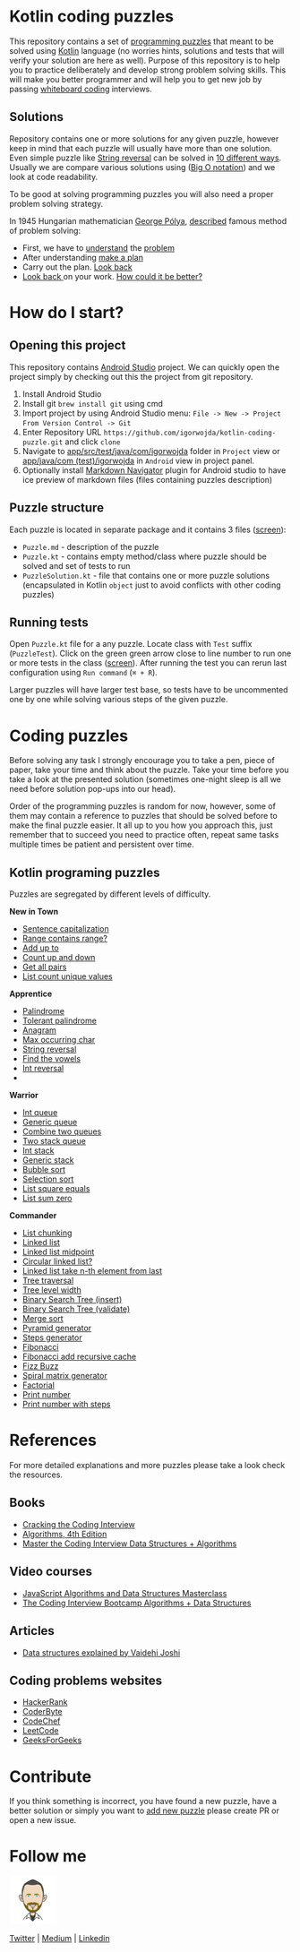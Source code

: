 # Kotlin coding puzzles

This repository contains a set of [programming puzzles](#kotlin-programing-puzzles) that meant to be solved using
[Kotlin](https://kotlinlang.org/) language (no worries hints, solutions and tests that will verify your solution are here as well). Purpose
of this repository is to help you to practice deliberately and develop strong problem solving skills. This will make you better programmer
and will help you to get new job by passing [whiteboard coding](https://www.quora.com/What-is-whiteboard-coding) interviews.

## Solutions

Repository contains one or more solutions for any given puzzle, however keep in mind that each puzzle will usually have more than one
solution. Even simple puzzle like [String reversal](app/src/test/java/com/igorwojda/string/reverse/Reverse.md) can be solved in
[10 different ways](https://eddmann.com/posts/ten-ways-to-reverse-a-string-in-javascript/). Usually we are compare various solutions using
([Big O notation](https://medium.com/karuna-sehgal/a-simplified-explanation-of-the-big-o-notation-82523585e835)) and we look at code
readability.

To be good at solving programming puzzles you will also need a proper problem solving strategy.

In 1945 Hungarian mathematician
[George Pólya](https://en.wikipedia.org/wiki/George_P%C3%B3lya), [described](https://en.wikipedia.org/wiki/How_to_Solve_It) famous method of
problem solving:

* First, we have to [understand](https://en.wikipedia.org/wiki/Understanding) the [problem](https://en.wikipedia.org/wiki/Problem)
* After understanding [make a plan](https://en.wikipedia.org/wiki/Plan)
* Carry out the plan. [Look back](https://en.wikipedia.org/wiki/Review)
* [Look back ](https://en.wikipedia.org/wiki/Review) on your work.
  [How could it be better?](https://en.wikipedia.org/wiki/Scientific_method)

# How do I start?

## Opening this project

This repository contains [Android Studio](https://developer.android.com/studio/) project. We can quickly open the project simply
by checking out this the project from git repository.

1. Install Android Studio
2. Install git `brew install git` using cmd
3. Import project by using Android Studio menu: `File -> New -> Project From Version Control -> Git`
4. Enter Repository URL `https://github.com/igorwojda/kotlin-coding-puzzle.git`  and click `clone`
5. Navigate to [app/src/test/java/com/igorwojda](app/src/test/java/com/igorwojda/) folder in `Project` view or
   [app/java/com (test)/igorwojda](app/src/test/java/com/igorwojda/) in `Android` view in project panel.
6. Optionally install [Markdown Navigator](https://plugins.jetbrains.com/plugin/7896-markdown-navigator) plugin for Android studio to have
   ice preview of markdown files (files containing puzzles description)

## Puzzle structure

Each puzzle is located in separate package and it contains 3 files ([screen](./misc/image/SampleTask.png)):
* `Puzzle.md` - description of the puzzle
* `Puzzle.kt` - contains empty method/class where puzzle should be solved and set of tests to run
* `PuzzleSolution.kt` - file that contains one or more puzzle solutions (encapsulated in Kotlin `object` just to avoid conflicts with
  other coding puzzles)

## Running tests

Open `Puzzle.kt` file for a any puzzle. Locate class with `Test` suffix (`PuzzleTest`). Click on the green green arrow close to line number
to run one or more tests in the class ([screen](./misc/image/RunTest.png)). After running the test you can rerun last configuration using
`Run command` (`⌘ + R`).

Larger puzzles will have larger test base, so tests have to be uncommented one by one while solving various steps of the given puzzle.

# Coding puzzles

Before solving any task I strongly encourage you to take a pen, piece of paper, take your time and think about the puzzle. Take your time
before you take a look at the presented solution (sometimes one-night sleep is all we need before solution pop-ups into our head).

Order of the programming puzzles is random for now, however, some of them may contain a reference to puzzles that should be solved before
to make the final puzzle easier. It all up to you how you approach this, just remember that to succeed you need to practice often, repeat
same tasks multiple times be patient and persistent over time.

## Kotlin programing puzzles

Puzzles are segregated by different levels of difficulty.

**New in Town**
* [Sentence capitalization](app/src/test/java/com/igorwojda/string/calitalisesentence/CapitalizeSentence.md)
* [Range contains range?](app/src/test/java/com/igorwojda/range/containsrange/ContainsRange.md)
* [Add up to](app/src/test/java/com/igorwojda/int/addupto/AddUpTo.md)
* [Count up and down](app/src/test/java/com/igorwojda/various/countupanddown/CountUpAndDown.md)
* [Get all pairs](app/src/test/java/com/igorwojda/various/getallpairs/GetAllPairs.md)
* [List count unique values](app/src/test/java/com/igorwojda/list/countuniquevalues/CountUniqueValues.md)

**Apprentice**
* [Palindrome](app/src/test/java/com/igorwojda/string/palindrome/basic/Palindrome.md)
* [Tolerant palindrome](app/src/test/java/com/igorwojda/string/palindrome/tolerant/TolerantPalindrome.md)
* [Anagram](app/src/test/java/com/igorwojda/string/anagram/Anagram.md)
* [Max occurring char](app/src/test/java/com/igorwojda/string/maxchar/MaxOccurrentChar.md)
* [String reversal](app/src/test/java/com/igorwojda/string/reverse/Reverse.md)
* [Find the vowels](app/src/test/java/com/igorwojda/string/vowels/Vowels.md)
* [Int reversal](app/src/test/java/com/igorwojda/int/reverse/Reverse.md)
* 
**Warrior**
* [Int queue](app/src/test/java/com/igorwojda/queue/int/IntQueue.md)
* [Generic queue](app/src/test/java/com/igorwojda/queue/generic/GenericQueue.md)
* [Combine two queues](app/src/test/java/com/igorwojda/queue/weave/Weave.md)
* [Two stack queue](app/src/test/java/com/igorwojda/queue/twostack/TwoStackQueue.md)
* [Int stack](app/src/test/java/com/igorwojda/stack/int/IntStack.md)
* [Generic stack](app/src/test/java/com/igorwojda/stack/generic/GenericStack.md)
* [Bubble sort](app/src/test/java/com/igorwojda/list/bubblesort/BubbleSort.md)
* [Selection sort](app/src/test/java/com/igorwojda/list/selectionsort/SelectionSort.md)
* [List square equals](app/src/test/java/com/igorwojda/list/squareequal/SquareEquals.md)
* [List sum zero](app/src/test/java/com/igorwojda/list/squareequal/SquareEquals.md)

**Commander**
* [List chunking](app/src/test/java/com/igorwojda/list/listchunk/ListChunk.md)
* [Linked list](app/src/test/java/com/igorwojda/linkedlist/base/LinkedList.md)
* [Linked list midpoint](app/src/test/java/com/igorwojda/linkedlist/midpoint/Midpoint.md)
* [Circular linked list?](app/src/test/java/com/igorwojda/linkedlist/circularcheck/CircularCheck.md)
* [Linked list take n-th element from last](app/src/test/java/com/igorwojda/linkedlist/fromlast/FromLast.md)
* [Tree traversal](app/src/test/java/com/igorwojda/tree/traversal/TreeTraversal.md)
* [Tree level width](app/src/test/java/com/igorwojda/tree/levelwidth/LevelWidth.md)
* [Binary Search Tree (insert)](app/src/test/java/com/igorwojda/binarytree/insert/Insert.md)
* [Binary Search Tree (validate)](app/src/test/java/com/igorwojda/binarytree/validate/Validate.md)
* [Merge sort](app/src/test/java/com/igorwojda/list/mergesort/MergeSort.md)
* [Pyramid generator](app/src/test/java/com/igorwojda/various/pyramidgenerator/PyramidGenerator.md)
* [Steps generator](app/src/test/java/com/igorwojda/various/stepsgenerator/StepsGenerator.md)
* [Fibonacci](app/src/test/java/com/igorwojda/various/fibonacci/basic/Fibonacci.md)
* [Fibonacci add recursive cache](app/src/test/java/com/igorwojda/various/fibonacci/recursivecached/FibonacciRecursiveCached.md)
* [Fizz Buzz](app/src/test/java/com/igorwojda/various/fizzbuzz/FizzBuzz.md)
* [Spiral matrix generator](app/src/test/java/com/igorwojda/various/spiralmatrixgenerator/SpiralMatrixGenerator.md)
* [Factorial](app/src/test/java/com/igorwojda/various/factorial/Factorial.md)
* [Print number](app/src/test/java/com/igorwojda/various/printnumber/basic/PrintNumber.md)
* [Print number with steps](app/src/test/java/com/igorwojda/various/printnumber/steps/PrintNumberWithSteps.md)

# References

For more detailed explanations and more puzzles please take a look check the resources.
## Books

* [Cracking the Coding Interview](https://www.amazon.co.uk/Cracking-Coding-Interview-6th-Programming/dp/0984782850/ref=pd_lpo_sbs_14_img_0?_encoding=UTF8&psc=1&refRID=ZKQA82B0MSD2GYPCCZYQ)
* [Algorithms, 4th Edition](https://algs4.cs.princeton.edu/home/)
* [Master the Coding Interview Data Structures + Algorithms](https://www.udemy.com/master-the-coding-interview-data-structures-algorithms/)

## Video courses

* [JavaScript Algorithms and Data Structures Masterclass](https://www.udemy.com/js-algorithms-and-data-structures-masterclass/)
* [The Coding Interview Bootcamp Algorithms + Data Structures](https://www.udemy.com/coding-interview-bootcamp-algorithms-and-data-structure/)

## Articles

* [Data structures explained by Vaidehi Joshi](https://medium.com/basecs/tagged/data-structures)

## Coding problems websites

* [HackerRank](https://www.hackerrank.com/)
* [CoderByte](https://coderbyte.com/challenges)
* [CodeChef](https://www.codechef.com/problems/school)
* [LeetCode](https://leetcode.com/problemset/all)
* [GeeksForGeeks](https://www.geeksforgeeks.org)

# Contribute

If you think something is incorrect, you have found a new puzzle, have a better solution or simply you want to [add new puzzle](/misc/wiki/adding_new_puzzle.md)
please create PR or open a new issue.

# Follow me

![avatar.png](misc/image/avatar.png)

[Twitter](https://twitter.com/igorwojda) | [Medium](https://medium.com/@igorwojda) | [Linkedin](https://www.linkedin.com/in/igorwojda/)
